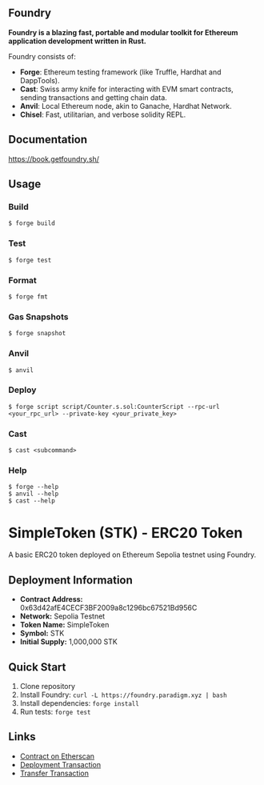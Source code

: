 ## Foundry

**Foundry is a blazing fast, portable and modular toolkit for Ethereum application development written in Rust.**

Foundry consists of:

- **Forge**: Ethereum testing framework (like Truffle, Hardhat and DappTools).
- **Cast**: Swiss army knife for interacting with EVM smart contracts, sending transactions and getting chain data.
- **Anvil**: Local Ethereum node, akin to Ganache, Hardhat Network.
- **Chisel**: Fast, utilitarian, and verbose solidity REPL.

## Documentation

https://book.getfoundry.sh/

## Usage

### Build

```shell
$ forge build
```

### Test

```shell
$ forge test
```

### Format

```shell
$ forge fmt
```

### Gas Snapshots

```shell
$ forge snapshot
```

### Anvil

```shell
$ anvil
```

### Deploy

```shell
$ forge script script/Counter.s.sol:CounterScript --rpc-url <your_rpc_url> --private-key <your_private_key>
```

### Cast

```shell
$ cast <subcommand>
```

### Help

```shell
$ forge --help
$ anvil --help
$ cast --help
```
# SimpleToken (STK) - ERC20 Token

A basic ERC20 token deployed on Ethereum Sepolia testnet using Foundry.

## Deployment Information
- **Contract Address:** 0x63d42afE4CECF3BF2009a8c1296bc67521Bd956C
- **Network:** Sepolia Testnet
- **Token Name:** SimpleToken
- **Symbol:** STK
- **Initial Supply:** 1,000,000 STK

## Quick Start
1. Clone repository
2. Install Foundry: `curl -L https://foundry.paradigm.xyz | bash`
3. Install dependencies: `forge install`
4. Run tests: `forge test`

## Links
- [Contract on Etherscan](https://sepolia.etherscan.io/address/0x63d42afE4CECF3BF2009a8c1296bc67521Bd956C)
- [Deployment Transaction](https://sepolia.etherscan.io/tx/0x91fb6ec6fe5520ba989007aba4fbb2c131be88afbebbaef4630f653f7017da71)
- [Transfer Transaction](https://sepolia.etherscan.io/tx/0x792ce44191a1bf27bdc5baa7250c02a9b844baa6be360f2a2e740e424ef7e8c0)
